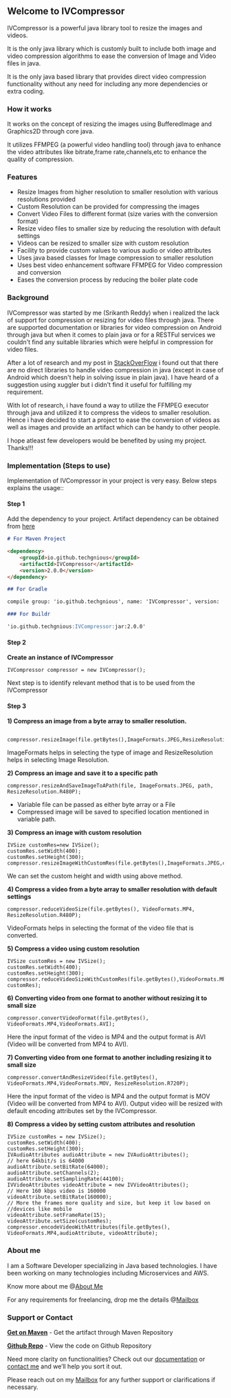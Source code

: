 ## Welcome to IVCompressor

IVCompressor is a powerful java library tool to resize the images and videos.

It is the only java library which is customly built to include both image and video compression algorithms to ease the conversion of Image and Video files in java.

It is the only java based library that provides direct video compression functionality without any need for including any more dependencies or extra coding.

### How it works
It works on the concept of resizing the images using BufferedImage and Graphics2D through core java.

It utilizes FFMPEG (a powerful video handling tool) through java to enhance the video attributes like bitrate,frame rate,channels,etc to enhance the quality of compression.

### Features
- Resize Images from higher resolution to smaller resolution with various resolutions provided
- Custom Resolution can be provided for compressing the images
- Convert Video Files to different format (size varies with the conversion format)
- Resize video files to smaller size by reducing the resolution with default settings
- Videos can be resized to smaller size with custom resolution
- Facility to provide custom values to various audio or video attributes
- Uses java based classes for Image compression to smaller resolution
- Uses best video enhancement software FFMPEG for Video compression and conversion
- Eases the conversion process by reducing the boiler plate code

### Background

IVCompressor was started by me (Srikanth Reddy) when i realized the lack of support for compression or resizing for video files through java. There are supported documentation or libraries for video compression on Android through java but when it comes to plain java or for a RESTFul services we couldn't find any suitable libraries which were helpful in compression for video files.

After a lot of research and my post in [StackOverFlow](https://stackoverflow.com/questions/63335797/how-can-i-resize-the-video-bytes-to-smaller-resolution-in-java) i found out that there are no direct libraries to handle video compression in java (except in case of Android which doesn't help in solving issue in plain java). I have heard of a suggestion using xuggler but i didn't find it useful for fulfilling my requirement.

With lot of research, i have found a way to utilize the FFMPEG executor through java and utilized it to compress the videos to smaller resolution. Hence i have decided to start a project to ease the conversion of videos as well as images and provide an artifact which can be handy to other people.

I hope atleast few developers would be benefited by using my project. Thanks!!!

### Implementation (Steps to use)

Implementation of IVCompressor in your project is very easy. Below steps explains the usage::

#### Step 1 

Add the dependency to your project. Artifact dependency can be obtained from [here](https://mvnrepository.com/artifact/io.github.techgnious/IVCompressor)

```markdown
# For Maven Project

<dependency>
    <groupId>io.github.techgnious</groupId>
    <artifactId>IVCompressor</artifactId>
    <version>2.0.0</version>
</dependency>

## For Gradle

compile group: 'io.github.techgnious', name: 'IVCompressor', version: '2.0.0'

### For Buildr

'io.github.techgnious:IVCompressor:jar:2.0.0'

```

#### Step 2

**Create an instance of IVCompressor**

    IVCompressor compressor = new IVCompressor();

Next step is to identify relevant method that is to be used from the IVCompressor

#### Step 3

**1) Compress an image from a byte array to smaller resolution.**

     compressor.resizeImage(file.getBytes(),ImageFormats.JPEG,ResizeResolution.R720P);
 
 ImageFormats helps in selecting the type of image and ResizeResolution helps in selecting Image Resolution.
 
 **2) Compress an image and save it to a specific path**
 
    compressor.resizeAndSaveImageToAPath(file, ImageFormats.JPEG, path, ResizeResolution.R480P);
    
* Variable file can be passed as either byte array or a File
* Compressed image will be saved to specified location mentioned in variable path.

**3) Compress an image with custom resolution**

    IVSize customRes=new IVSize();
	customRes.setWidth(400);
	customRes.setHeight(300);
	compressor.resizeImageWithCustomRes(file.getBytes(),ImageFormats.JPEG,customRes);

We can set the custom height and width using above method.

**4) Compress a video from a byte array to smaller resolution with default settings**

    compressor.reduceVideoSize(file.getBytes(), VideoFormats.MP4, ResizeResolution.R480P);
    
VideoFormats helps in selecting the format of the video file that is converted.

**5) Compress a video using custom resolution**

    IVSize customRes = new IVSize();
	customRes.setWidth(400);
	customRes.setHeight(300);
	compressor.reduceVideoSizeWithCustomRes(file.getBytes(),VideoFormats.MP4, customRes);

**6) Converting video from one format to another without resizing it to small size**

    compressor.convertVideoFormat(file.getBytes(), VideoFormats.MP4,VideoFormats.AVI);

Here the input format of the video is MP4 and the output format is AVI (Video will be converted from MP4 to AVI).

**7) Converting video from one format to another including resizing it to small size**

    compressor.convertAndResizeVideo(file.getBytes(), VideoFormats.MP4,VideoFormats.MOV, ResizeResolution.R720P);

Here the input format of the video is MP4 and the output format is MOV (Video will be converted from MP4 to AVI). Output video will be resized with default encoding attributes set by the IVCompressor.

**8) Compress a video by setting custom attributes and resolution**

    IVSize customRes = new IVSize();
	customRes.setWidth(400);
	customRes.setHeight(300);
	IVAudioAttributes audioAttribute = new IVAudioAttributes();
	// here 64kbit/s is 64000
	audioAttribute.setBitRate(64000);
	audioAttribute.setChannels(2);
	audioAttribute.setSamplingRate(44100);
	IVVideoAttributes videoAttribute = new IVVideoAttributes();
	// Here 160 kbps video is 160000
	videoAttribute.setBitRate(160000);
	// More the frames more quality and size, but keep it low based on //devices like mobile
	videoAttribute.setFrameRate(15);
	videoAttribute.setSize(customRes);
	compressor.encodeVideoWithAttributes(file.getBytes(), VideoFormats.MP4,audioAttribute, videoAttribute);

### About me
 
 I am a Software Developer specializing in Java based technologies. I have been working on many technologies including Microservices and AWS.
 
Know more about me @[About Me](https://techgnious.github.io/)

For any requirements for freelancing, drop me the details @[Mailbox](mailto:srikanthreddy111@yahoo.co.in)
### Support or Contact

**[Get on Maven](https://mvnrepository.com/artifact/io.github.techgnious/IVCompressor)** - Get the artifact through Maven Repository

**[Github Repo](https://github.com/techgnious/IVCompressor/)** - View the code on Github Repository

Need more clarity on functionalities? Check out our [documentation](https://javadoc.io/doc/io.github.techgnious/IVCompressor) or [contact me](https://techgnious.github.io/) and we’ll help you sort it out.

Please reach out on my [Mailbox](mailto:srikanthreddy111@yahoo.co.in) for any further support or clarifications if necessary.

